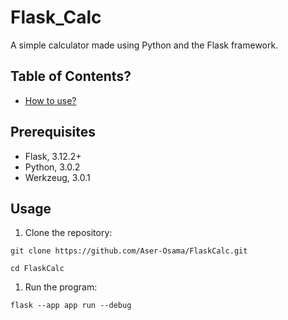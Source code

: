 # Flask_Calc
A simple calculator made using Python and the Flask framework.

## Table of Contents?
- [How to use?](#Usage)
 
## Prerequisites
- Flask, 3.12.2+
- Python, 3.0.2
- Werkzeug, 3.0.1

## Usage
1. Clone the repository:

```
git clone https://github.com/Aser-Osama/FlaskCalc.git
```
```
cd FlaskCalc
```
1. Run the program:
```
flask --app app run --debug
```